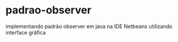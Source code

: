 # padrao-observer
implementando padrão observer em java na IDE Netbeans utilizando interface gráfica
